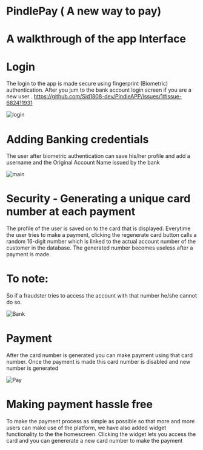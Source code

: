 # PindlePay ( A new way to pay)
# A walkthrough of the app Interface


# Login
The login to the app is made secure using fingerprint (Biometric) authentication. After you jum to the bank account login screen if you are a new user .
https://github.com/Sid1808-dev/PindleAPP/issues/1#issue-682411931

![login](https://user-images.githubusercontent.com/60344472/90718746-5c6ddc00-e2d0-11ea-9371-d74aff289bdd.gif)

# Adding Banking credentials
The user after biometric authentication can save his/her profile and add a username and the Original Account Name issued by the bank

![main](https://user-images.githubusercontent.com/60344472/90724892-e91e9700-e2dc-11ea-96d3-d87d4d9c6d9d.gif)

# Security - Generating a unique card number at  each payment
The profile of the user is saved on to the card that is displayed.
Everytime the user tries to make a payment, clicking the regenerate card button calls a random 16-digit number which is linked to the actual
account number of the customer in the database. The generated number becomes useless after a payment is made.
# To note:
So if a fraudster tries to access the account with that number he/she cannot do so.

![Bank](https://user-images.githubusercontent.com/60344472/90727013-3d774600-e2e0-11ea-937c-d5ed13f2c589.gif)

# Payment
After the card number is generated you can make payment using that card number. Once the payment is made this card number is disabled and new number is generated

![Pay](https://user-images.githubusercontent.com/60344472/90728623-d8711f80-e2e2-11ea-8a50-dd3e6b4b4a5c.gif)

# Making payment hassle free
To make the payment process as simple as possible so that more and more users can make use of the platform, we have also added widget functionality to the the homescreen.
Clicking the widget lets you access the  card and you can genererate a new card number to make the payment






